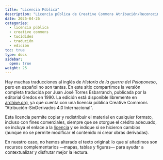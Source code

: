 ```yaml
---
title: "Licencia Pública"
description: "Licencia pública de Creative Commons Atribución/Reconocimiento-SinDerivados 4.0 Internacional."
date: 2025-04-26
categories: 
  - licencia pública
  - creative commons
  - tucídides
  - tradución
  - edición
toc: true
type: docs
sidebar:
  open: true
weight: 25
---
```


Hay muchas traducciones al inglés de *Historia de la guerra del Peloponeso*, pero en español no son tantas. En este sitio compartimos la versión completa traducida por Juan José Torres Esbarranch, publicada por la editorial Gredos en 1990. La edición está disponible libremente en [archive.org](https://archive.org/details/tucidides.-historia-de-la-guerra-del-peloponeso-1.-), ya que cuenta con una licencia pública Creative Commons “Atribución-SinDerivados 4.0 Internacional”.

Esta licencia permite copiar y redistribuir el material en cualquier formato, incluso con fines comerciales, siempre que se otorgue el crédito adecuado, se incluya el enlace a la [licencia](https://creativecommons.org/licenses/by-nd/4.0/) y se indique si se hicieron cambios (aunque no se permite modificar el contenido ni crear obras derivadas).

En nuestro caso, no hemos alterado el texto original: lo que sí añadimos son recursos complementarios —mapas, tablas y figuras— para ayudar a contextualizar y disfrutar mejor la lectura.
